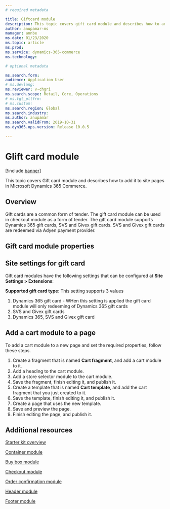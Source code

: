```yaml
---
# required metadata

title: Giftcard module
description: This topic covers gift card module and describes how to add them to site pages in Microsoft Dynamics 365 Commerce.
author: anupamar-ms
manager: annbe
ms.date: 01/23/2020
ms.topic: article
ms.prod: 
ms.service: dynamics-365-commerce
ms.technology: 

# optional metadata

ms.search.form:  
audience: Application User
# ms.devlang: 
ms.reviewer: v-chgri
ms.search.scope: Retail, Core, Operations
# ms.tgt_pltfrm: 
# ms.custom: 
ms.search.region: Global
ms.search.industry: 
ms.author: anupamar
ms.search.validFrom: 2019-10-31
ms.dyn365.ops.version: Release 10.0.5

---
```


# Glift card module


[!include [banner](includes/banner.md)]

This topic covers Gift card module and describes how to add it to site pages in Microsoft Dynamics 365 Commerce.

## Overview

Gift cards are a common form of tender. The gift card module can be used in checkout module as a form of tender. The gift card module supports Dynamics 365 gift cards, SVS and Givex gift cards. SVS and Givex gift cards are redeemed via Adyen payment provider.


## Gift card module properties

## Site settings for gift card

Gift card modules have the following settings that can be configured at **Site Settings \> Extensions**:

**Supported gift card type**: This setting supports 3 values
1. Dynamics 365 gift card - WHen this setting is applied the gift card module will only redeeming of Dynamics 365 gift cards
2. SVS and Givex gift cards
3. Dynamics 365, SVS and Givex gift card

## Add a cart module to a page

To add a cart module to a new page and set the required properties, follow these steps.

1. Create a fragment that is named **Cart fragment**, and add a cart module to it.
1. Add a heading to the cart module.
1. Add a store selector module to the cart module.
1. Save the fragment, finish editing it, and publish it.
1. Create a template that is named **Cart template**, and add the cart fragment that you just created to it.
1. Save the template, finish editing it, and publish it.
1. Create a page that uses the new template.
1. Save and preview the page.
1. Finish editing the page, and publish it.

## Additional resources

[Starter kit overview](starter-kit-overview.md)

[Container module](add-container-module.md)

[Buy box module](add-buy-box.md)

[Checkout module](add-checkout-module.md)

[Order confirmation module](order-confirmation-module.md)

[Header module](author-header-module.md)

[Footer module](author-footer-module.md)
